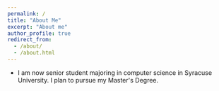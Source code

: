 ```yaml
---
permalink: /
title: "About Me"
excerpt: "About me"
author_profile: true
redirect_from: 
  - /about/
  - /about.html
---
```

- I am now senior student majoring in computer science in Syracuse University. 
  I plan to pursue my Master's Degree. 

